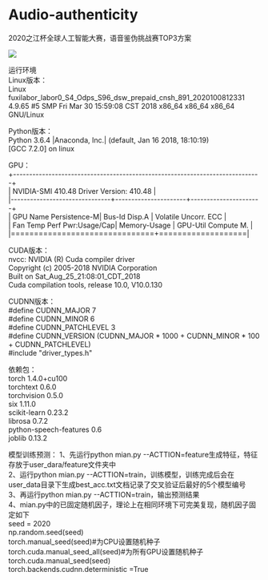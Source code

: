 # Audio-authenticity
2020之江杯全球人工智能大赛，语音鉴伪挑战赛TOP3方案


![](https://github.com/ZainHuang/Audio-authenticity/blob/main/images/%E3%80%90%E5%87%8C%E8%93%9D%E9%A3%8E%E3%80%91%E3%80%90%E9%9F%B3%E9%A2%91%E8%B5%9B%E9%81%93%E3%80%912020%E4%B9%8B%E6%B1%9F%E6%9D%AF%E5%85%A8%E7%90%83%E4%BA%BA%E5%B7%A5%E6%99%BA%E8%83%BD%E5%A4%A7%E8%B5%9B.png)  


运行环境  
Linux版本：  
Linux fuxilabor_labor0_S4_Odps_S96_dsw_prepaid_cnsh_891_2020100812331 4.9.65 #5 SMP Fri Mar 30 15:59:08 CST 2018 x86_64 x86_64 x86_64 GNU/Linux  

Python版本：  
Python 3.6.4 |Anaconda, Inc.| (default, Jan 16 2018, 18:10:19)  
[GCC 7.2.0] on linux  

GPU：  
+-----------------------------------------------------------------------------+  
| NVIDIA-SMI 410.48                 Driver Version: 410.48                    |  
|-------------------------------+----------------------+----------------------+  
| GPU  Name        Persistence-M| Bus-Id        Disp.A | Volatile Uncorr. ECC |  
| Fan  Temp  Perf  Pwr:Usage/Cap|         Memory-Usage | GPU-Util  Compute M. |  
|===============================+===================|  

CUDA版本：  
nvcc: NVIDIA (R) Cuda compiler driver  
Copyright (c) 2005-2018 NVIDIA Corporation  
Built on Sat_Aug_25_21:08:01_CDT_2018  
Cuda compilation tools, release 10.0, V10.0.130  

CUDNN版本：  
#define CUDNN_MAJOR 7  
#define CUDNN_MINOR 6  
#define CUDNN_PATCHLEVEL 3  
#define CUDNN_VERSION (CUDNN_MAJOR * 1000 + CUDNN_MINOR * 100 + CUDNN_PATCHLEVEL)  
#include "driver_types.h"  
  
依赖包：  
torch                     1.4.0+cu100  
torchtext                 0.6.0  
torchvision               0.5.0  
six                       1.11.0  
scikit-learn              0.23.2  
librosa                            0.7.2  
python-speech-features             0.6  
joblib                             0.13.2  


模型训练预测：
1、先运行python mian.py --ACTTION=feature生成特征，特征存放于user_dara/feature文件夹中  
2、运行python mian.py --ACTTION=train，训练模型，训练完成后会在user_data目录下生成best_acc.txt文档记录了交叉验证后最好的5个模型编号  
3、再运行python mian.py --ACTTION=train，输出预测结果  
4、mian.py中的已固定随机因子，理论上在相同环境下可完美复现，随机因子固定如下  
seed = 2020  
np.random.seed(seed)  
torch.manual_seed(seed)#为CPU设置随机种子  
torch.cuda.manual_seed_all(seed)#为所有GPU设置随机种子  
torch.cuda.manual_seed(seed)  
torch.backends.cudnn.deterministic =True  

